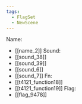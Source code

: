 ```yaml
---
tags:
  - FlagSet
  - NewScene
---
```

Name:
- [[name_2]]
Sound:
- [[sound_38]]
- [[sound_39]]
- [[sound_6]]
- [[sound_7]]
Fn:
- [[t4121_function18]]
- [[t4121_function19]]
Flag:
- [[flag_9478]]

